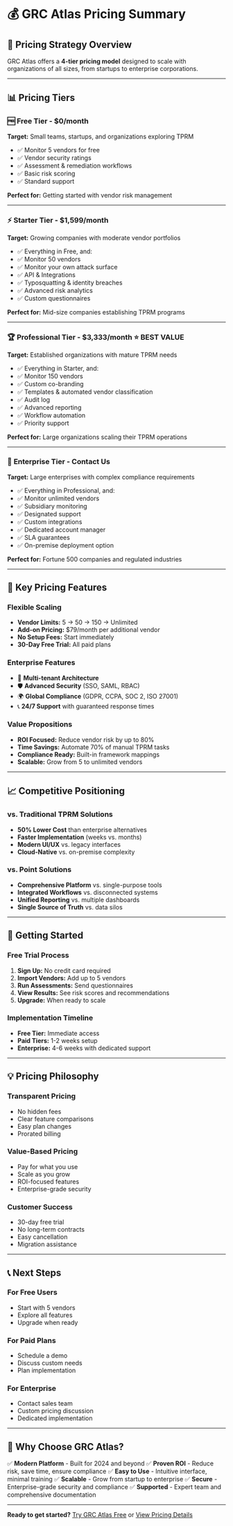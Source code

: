 # 💰 GRC Atlas Pricing Summary

## 🎯 **Pricing Strategy Overview**

GRC Atlas offers a **4-tier pricing model** designed to scale with organizations of all sizes, from startups to enterprise corporations.

---

## 📊 **Pricing Tiers**

### 🆓 **Free Tier - $0/month**
**Target:** Small teams, startups, and organizations exploring TPRM
- ✅ Monitor 5 vendors for free
- ✅ Vendor security ratings
- ✅ Assessment & remediation workflows
- ✅ Basic risk scoring
- ✅ Standard support

**Perfect for:** Getting started with vendor risk management

---

### ⚡ **Starter Tier - $1,599/month**
**Target:** Growing companies with moderate vendor portfolios
- ✅ Everything in Free, and:
- ✅ Monitor 50 vendors
- ✅ Monitor your own attack surface
- ✅ API & Integrations
- ✅ Typosquatting & identity breaches
- ✅ Advanced risk analytics
- ✅ Custom questionnaires

**Perfect for:** Mid-size companies establishing TPRM programs

---

### 🏆 **Professional Tier - $3,333/month** ⭐ **BEST VALUE**
**Target:** Established organizations with mature TPRM needs
- ✅ Everything in Starter, and:
- ✅ Monitor 150 vendors
- ✅ Custom co-branding
- ✅ Templates & automated vendor classification
- ✅ Audit log
- ✅ Advanced reporting
- ✅ Workflow automation
- ✅ Priority support

**Perfect for:** Large organizations scaling their TPRM operations

---

### 🏢 **Enterprise Tier - Contact Us**
**Target:** Large enterprises with complex compliance requirements
- ✅ Everything in Professional, and:
- ✅ Monitor unlimited vendors
- ✅ Subsidiary monitoring
- ✅ Designated support
- ✅ Custom integrations
- ✅ Dedicated account manager
- ✅ SLA guarantees
- ✅ On-premise deployment option

**Perfect for:** Fortune 500 companies and regulated industries

---

## 🎯 **Key Pricing Features**

### **Flexible Scaling**
- **Vendor Limits:** 5 → 50 → 150 → Unlimited
- **Add-on Pricing:** $79/month per additional vendor
- **No Setup Fees:** Start immediately
- **30-Day Free Trial:** All paid plans

### **Enterprise Features**
- 🔐 **Multi-tenant Architecture**
- 🛡️ **Advanced Security** (SSO, SAML, RBAC)
- 🌍 **Global Compliance** (GDPR, CCPA, SOC 2, ISO 27001)
- 📞 **24/7 Support** with guaranteed response times

### **Value Propositions**
- **ROI Focused:** Reduce vendor risk by up to 80%
- **Time Savings:** Automate 70% of manual TPRM tasks
- **Compliance Ready:** Built-in framework mappings
- **Scalable:** Grow from 5 to unlimited vendors

---

## 📈 **Competitive Positioning**

### **vs. Traditional TPRM Solutions**
- **50% Lower Cost** than enterprise alternatives
- **Faster Implementation** (weeks vs. months)
- **Modern UI/UX** vs. legacy interfaces
- **Cloud-Native** vs. on-premise complexity

### **vs. Point Solutions**
- **Comprehensive Platform** vs. single-purpose tools
- **Integrated Workflows** vs. disconnected systems
- **Unified Reporting** vs. multiple dashboards
- **Single Source of Truth** vs. data silos

---

## 🚀 **Getting Started**

### **Free Trial Process**
1. **Sign Up:** No credit card required
2. **Import Vendors:** Add up to 5 vendors
3. **Run Assessments:** Send questionnaires
4. **View Results:** See risk scores and recommendations
5. **Upgrade:** When ready to scale

### **Implementation Timeline**
- **Free Tier:** Immediate access
- **Paid Tiers:** 1-2 weeks setup
- **Enterprise:** 4-6 weeks with dedicated support

---

## 💡 **Pricing Philosophy**

### **Transparent Pricing**
- No hidden fees
- Clear feature comparisons
- Easy plan changes
- Prorated billing

### **Value-Based Pricing**
- Pay for what you use
- Scale as you grow
- ROI-focused features
- Enterprise-grade security

### **Customer Success**
- 30-day free trial
- No long-term contracts
- Easy cancellation
- Migration assistance

---

## 📞 **Next Steps**

### **For Free Users**
- Start with 5 vendors
- Explore all features
- Upgrade when ready

### **For Paid Plans**
- Schedule a demo
- Discuss custom needs
- Plan implementation

### **For Enterprise**
- Contact sales team
- Custom pricing discussion
- Dedicated implementation

---

## 🎉 **Why Choose GRC Atlas?**

✅ **Modern Platform** - Built for 2024 and beyond
✅ **Proven ROI** - Reduce risk, save time, ensure compliance
✅ **Easy to Use** - Intuitive interface, minimal training
✅ **Scalable** - Grow from startup to enterprise
✅ **Secure** - Enterprise-grade security and compliance
✅ **Supported** - Expert team and comprehensive documentation

---

**Ready to get started?** [Try GRC Atlas Free](http://localhost:3000/signin) or [View Pricing Details](http://localhost:3000/pricing)
